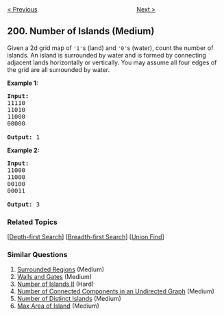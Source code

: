 <!--|This file generated by command(leetcode description); DO NOT EDIT.    |-->
<!--+----------------------------------------------------------------------+-->
<!--|@author    Openset <openset.wang@gmail.com>                           |-->
<!--|@link      https://github.com/openset                                 |-->
<!--|@home      https://github.com/openset/leetcode                        |-->
<!--+----------------------------------------------------------------------+-->

[< Previous](https://github.com/openset/leetcode/tree/master/problems/binary-tree-right-side-view "Binary Tree Right Side View")
　　　　　　　　　　　　　　　　
[Next >](https://github.com/openset/leetcode/tree/master/problems/bitwise-and-of-numbers-range "Bitwise AND of Numbers Range")

## 200. Number of Islands (Medium)

<p>Given a 2d grid map of <code>&#39;1&#39;</code>s (land) and <code>&#39;0&#39;</code>s (water), count the number of islands. An island is surrounded by water and is formed by connecting adjacent lands horizontally or vertically. You may assume all four edges of the grid are all surrounded by water.</p>

<p><b>Example 1:</b></p>

<pre>
<strong>Input:</strong>
11110
11010
11000
00000

<strong>Output:</strong>&nbsp;1
</pre>

<p><b>Example 2:</b></p>

<pre>
<strong>Input:</strong>
11000
11000
00100
00011

<strong>Output: </strong>3
</pre>

### Related Topics
  [[Depth-first Search](https://github.com/openset/leetcode/tree/master/tag/depth-first-search/README.md)]
  [[Breadth-first Search](https://github.com/openset/leetcode/tree/master/tag/breadth-first-search/README.md)]
  [[Union Find](https://github.com/openset/leetcode/tree/master/tag/union-find/README.md)]

### Similar Questions
  1. [Surrounded Regions](https://github.com/openset/leetcode/tree/master/problems/surrounded-regions) (Medium)
  1. [Walls and Gates](https://github.com/openset/leetcode/tree/master/problems/walls-and-gates) (Medium)
  1. [Number of Islands II](https://github.com/openset/leetcode/tree/master/problems/number-of-islands-ii) (Hard)
  1. [Number of Connected Components in an Undirected Graph](https://github.com/openset/leetcode/tree/master/problems/number-of-connected-components-in-an-undirected-graph) (Medium)
  1. [Number of Distinct Islands](https://github.com/openset/leetcode/tree/master/problems/number-of-distinct-islands) (Medium)
  1. [Max Area of Island](https://github.com/openset/leetcode/tree/master/problems/max-area-of-island) (Medium)
